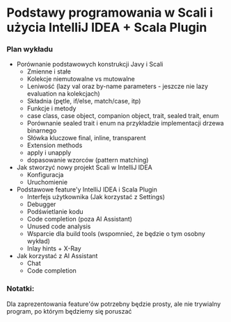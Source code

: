 # Podstawy programowania w Scali i użycia IntelliJ IDEA + Scala Plugin

### Plan wykładu
* Porównanie podstawowych konstrukcji Javy i Scali
  * Zmienne i stałe
  * Kolekcje niemutowalne vs mutowalne
  * Leniwość (lazy val oraz by-name parameters - jeszcze nie lazy evaluation na kolekcjach)
  * Składnia (pętle, if/else, match/case, itp)
  * Funkcje i metody
  * case class, case object, companion object, trait, sealed trait, enum
  * Porównanie sealed trait i enum na przykładzie implementacji drzewa binarnego
  * Słówka kluczowe final, inline, transparent
  * Extension methods
  * apply i unapply
  * dopasowanie wzorców (pattern matching)
* Jak stworzyć nowy projekt Scali w IntelliJ IDEA
  * Konfiguracja
  * Uruchomienie
* Podstawowe feature'y IntelliJ IDEA i Scala Plugin
  * Interfejs użytkownika (Jak korzystać z Settings)
  * Debugger
  * Podświetlanie kodu
  * Code completion (poza AI Assistant)
  * Unused code analysis
  * Wsparcie dla build tools (wspomnieć, że będzie o tym osobny wykład)
  * Inlay hints + X-Ray
* Jak korzystać z AI Assistant
  * Chat
  * Code completion

### Notatki:
Dla zaprezentowania feature'ów potrzebny będzie prosty, ale nie trywialny program, po którym będziemy się poruszać

